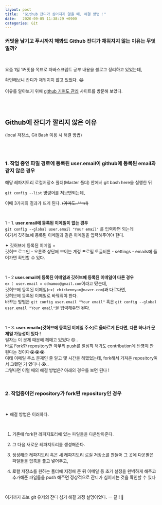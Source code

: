 ```yaml
---
layout: post
title:  "Github 잔디가 심어지지 않을 때, 해결 방법 !"
date:   2020-09-05 11:38:29 +0900
categories: Git
---
```


### **커밋을 남기고 푸시까지 해봐도 Github 잔디가 채워지지 않는 이유는 무엇일까?**


<br>

요즘 1일 1커밋을 목표로 자바스크립트 공부 내용을 블로그 정리하고 있었는데,

확인해보니 잔디가 채워지지 않고 있었다. &#128514;
<br><br>
이유를 알아보기 위해 [github 기여도 관리](https://docs.github.com/en/github/setting-up-and-managing-your-github-profile/why-are-my-contributions-not-showing-up-on-my-profile)
 사이트를 방문해 보았다.

<br><br>

## Github에 잔디가 깔리지 않은 이유
(local 저장소, Git Bash 이용 시 해결 방법)

<br><br>

### **1. 작업 중인 파일 경로에 등록된 user.email이 github에 등록된 email과 같지 않은 경우**


해당 레파지토리 로컬저장소 폴더(Master 폴더) 안에서 git bash here을 실행한 뒤
   
```git config --list``` 명령어를 쳐보면되는데,

이때 3가지의 결과가 뜨게 된다. ~~(아마도..^^ㅠ!)~~

<br>

1 - 1. **user.email에 등록된 이메일이 없는 경우**<br>
   ```git config --global user.email "Your email"``` 를 입력하면 되는데<br>여기서 깃허브에 등록된 이메일과 같은 이메일을 입력해주어야 한다.<br>
   
   &#10022; 깃허브에 등록된 이메일 =<br>
   깃허브 로그인 - 오른쪽 상단에 보이는 계정 프로필 토글버튼 - settings - emails에 들어가면 확인할 수 있다.

<br>

1 - 2 **user.email에 등록된 이메일과 깃허브에 등록된 이메일이 다른 경우**<br>
```ex ) user.email = odnamoo@gmail.com```이라고 떴는데,<br>깃허브에 등록된 이메일(```ex) chickennyam@naver.com```)과 다르다면,<br>깃허브에 등록된 이메일로 바꿔줘야 한다.<br>바꾸는 방법은 ```git config user.email "Your email"``` 혹은 ```git config --global user.email "Your email"```을 입력해주면 된다.

<br>

1 - 3. **user.email=[깃허브에 등록된 이메일 주소]로 올바르게 뜬다면, 다른 하나가 문제일 가능성이 있다 !**<br>
필자는 이 문제 때문에 헤매고 있었다 &#128542;..<br>바로 Fork한 repository면 아무리 push를 열심히 해봐도 contribution에 반영이 안 된다는 것이다&#128557;&#128557;&#128557;<br>여태 이메일 주소 문제인 줄 알고 몇 시간을 헤맸었는데, fork해서 가져온 repository여서 그랬던 거 였다니 &#128557;..<br>그렇다면 이럴 때의 해결 방법은? 아래의 경우를 보면 된다 !

<br>

### **2. 작업중이던 repository가 fork된 repository인 경우**

<br>

&#10022; 해결 방법은 이러하다.

<br>

1. 기존에 fork한 레파지토리에 있는 파일들을 다운받아준다.


2. 그 다음 새로운 레파지토리를 생성해준다.

3. 생성해준 레파지토리 혹은 새 레파지토리 로컬 저장소를 만들어 그 곳에 다운받은 파일들을 압축을 풀고 넣어주고,

4. 로컬 저장소를 원하는 폴더에 지정해 준 뒤 이메일 등 초기 설정을 완벽하게 해주고<br>추가해준 파일들을 push 해주면 정상적으로 잔디가 심어지는 것을 확인할 수 있다 

<br>

여기까지 초보 git 유저의 잔디 심기 해결 과정 설명이었다. ㅡ 끝 ! &#128075;
